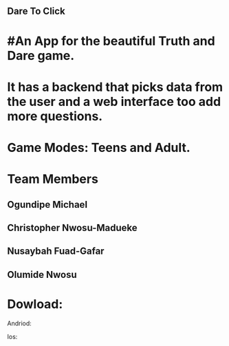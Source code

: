 

## Dare To Click


#An App for the beautiful Truth and Dare game. 
=======
It has a backend that picks data from the user and a web interface too add more questions.
=======
Game Modes: Teens and Adult.
=======
Team Members
=======
## Ogundipe Michael
## Christopher Nwosu-Madueke
## Nusaybah Fuad-Gafar
## Olumide Nwosu



Dowload:
=======
Andriod:

Ios:

